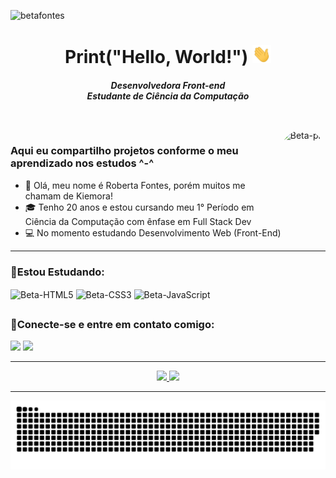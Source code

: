 
<p align=" left"> <img src="https://komarev.com/ghpvc/?username=betafontes&label=Profile%20views&color=0e75b6&style=flat" alt="betafontes" /></p>

<h1 align="center">Print("Hello, World!") <img src="https://raw.githubusercontent.com/ABSphreak/ABSphreak/master/gifs/Hi.gif" width="30px"></h1>
<h5 align="center">Desenvolvedora Front-end <br> Estudante de Ciência da Computação</h5>
<h2 align="center"></h2>
<div style="display: inline_block"><br>
<img align="right" alt="Beta-pic" height="150" style="border-radius:45px;" src="https://i.pinimg.com/originals/8d/2c/d1/8d2cd10e4cee0cbe298f3cbf85971a24.gif">

 
 ### Aqui eu compartilho projetos conforme o meu aprendizado nos estudos ^-^
 
- 🥰 Olá, meu nome é Roberta Fontes, porém muitos me chamam de Kiemora!
- 🎓 Tenho 20 anos e estou cursando meu 1° Período em Ciência da Computação com ênfase em Full Stack Dev
- 💻 No momento estudando Desenvolvimento Web (Front-End)
 
 ---
    
</a></p>
<h3 align="left">🔹Estou Estudando:</h3>
 
<p align="left">
  <img align="center" alt="Beta-HTML5" height="30" widht="40" src="https://cdn.jsdelivr.net/gh/devicons/devicon/icons/html5/html5-original.svg">
  <img align="center" alt="Beta-CSS3" height="30" wight="40" src="https://cdn.jsdelivr.net/gh/devicons/devicon/icons/css3/css3-original.svg">
  <img align="center" alt="Beta-JavaScript" height="30" wight="40" src="https://cdn.jsdelivr.net/gh/devicons/devicon/icons/javascript/javascript-original.svg"/>
</div>

 ##
    
</a></p>
<h3 align="left">🔹Conecte-se e entre em contato comigo:</h3>

<p align="left">
  <a href = "mailto:robertafontesds@gmail.com"><img src="https://img.shields.io/badge/-Gmail-%23333?style=for-the-badge&logo=gmail&logoColor=white" target="_blank"></a>
  <a href="https://www.linkedin.com/in/roberta-fontes-3a6256207" target="_blank"><img src="https://img.shields.io/badge/-LinkedIn-%230077B5?style=for-the-badge&logo=linkedin&logoColor=white" target="_blank"></a> 
 </div>  
 
 
---
<div align="center">
  <a href="https://github.com/betafontes">
  <img height="160em" src="https://github-readme-stats.vercel.app/api?username=betafontes&show_icons=true&theme=aura_dark&include_all_commits=true&count_private=true"/>
  <img height="160em" src="https://github-readme-stats.vercel.app/api/top-langs/?username=betafontes&layout=compact&langs_count=7&theme=aura_dark"/>
  </div>
  <hr
  ---
      
  <div>
    <img src="https://github.com/betafontes/betafontes/blob/output/github-contribution-grid-snake.svg">
  </div> 
